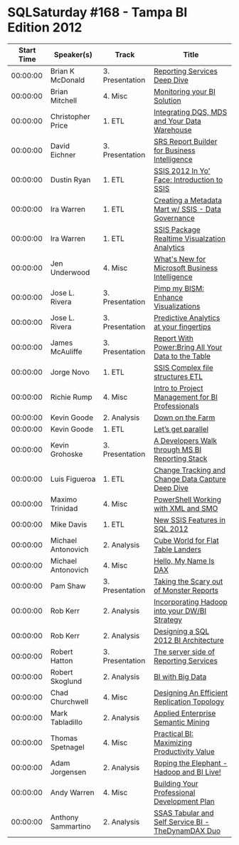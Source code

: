 # SQLSaturday #168 - Tampa BI Edition 2012
Start Time|Speaker(s)|Track|Title
---|---|---|---
00:00:00|Brian K McDonald|3. Presentation|[Reporting Services Deep Dive](10530.md)
00:00:00|Brian Mitchell|4. Misc|[Monitoring your BI Solution](10759.md)
00:00:00|Christopher Price|1. ETL|[Integrating DQS, MDS and Your Data Warehouse ](11945.md)
00:00:00|David Eichner|3. Presentation|[SRS Report Builder for Business Intelligence](12735.md)
00:00:00|Dustin Ryan|1. ETL|[SSIS 2012 In Yo' Face: Introduction to SSIS](13501.md)
00:00:00|Ira Warren|1. ETL|[Creating a Metadata Mart w/ SSIS - Data Governance](15500.md)
00:00:00|Ira Warren|1. ETL|[SSIS Package Realtime Visualzation  Analytics](15501.md)
00:00:00|Jen Underwood|4. Misc|[What's New for Microsoft Business Intelligence](16511.md)
00:00:00|Jose L. Rivera|3. Presentation|[Pimp my BISM: Enhance Visualizations](16950.md)
00:00:00|Jose L. Rivera|3. Presentation|[Predictive Analytics at your fingertips](16952.md)
00:00:00|James McAuliffe|3. Presentation|[Report With Power:Bring All Your Data to the Table](16976.md)
00:00:00|Jorge Novo|1. ETL|[SSIS Complex file structures ETL ](17379.md)
00:00:00|Richie Rump|4. Misc|[Intro to Project Management for BI Professionals](17455.md)
00:00:00|Kevin Goode|2. Analysis|[Down on the Farm](18148.md)
00:00:00|Kevin Goode|1. ETL|[Let’s get parallel](18149.md)
00:00:00|Kevin Grohoske|3. Presentation|[A Developers Walk through MS BI Reporting Stack](18182.md)
00:00:00|Luis Figueroa|1. ETL|[Change Tracking and Change Data Capture Deep Dive](19003.md)
00:00:00|Maximo Trinidad|4. Misc|[PowerShell Working with XML and SMO](19895.md)
00:00:00|Mike Davis|1. ETL|[New SSIS Features in SQL 2012](19975.md)
00:00:00|Michael Antonovich|2. Analysis|[Cube World for Flat Table Landers](20670.md)
00:00:00|Michael Antonovich|4. Misc|[Hello, My Name Is DAX](20672.md)
00:00:00|Pam Shaw|3. Presentation|[Taking the Scary out of Monster Reports](22356.md)
00:00:00|Rob Kerr|2. Analysis|[Incorporating Hadoop into your DW/BI Strategy](23078.md)
00:00:00|Rob Kerr|2. Analysis|[Designing a SQL 2012 BI Architecture](23079.md)
00:00:00|Robert Hatton|3. Presentation|[The server side of Reporting Services](23164.md)
00:00:00|Robert Skoglund|2. Analysis|[BI with Big Data](23371.md)
00:00:00|Chad Churchwell|4. Misc|[Designing An Efficient Replication Topology](24913.md)
00:00:00|Mark Tabladillo|2. Analysis|[Applied Enterprise Semantic Mining](25161.md)
00:00:00|Thomas Spetnagel|4. Misc|[Practical BI: Maximizing Productivity  Value](26540.md)
00:00:00|Adam Jorgensen|2. Analysis|[Roping the Elephant - Hadoop and BI Live!](9136.md)
00:00:00|Andy Warren|4. Misc|[Building Your Professional Development Plan](9568.md)
00:00:00|Anthony Sammartino|2. Analysis|[SSAS Tabular and Self Service BI - TheDynamDAX Duo](9909.md)

